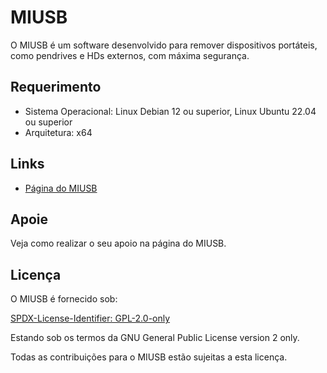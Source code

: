 # MIUSB

O MIUSB é um software desenvolvido para remover dispositivos portáteis, como pendrives e HDs externos, com máxima segurança.

## Requerimento

- Sistema Operacional: Linux Debian 12 ou superior, Linux Ubuntu 22.04 ou superior
- Arquitetura: x64

## Links

- [Página do MIUSB](https://www.mestredainfo.com.br/2024/07/miusb.html)

## Apoie

Veja como realizar o seu apoio na página do MIUSB.

## Licença

O MIUSB é fornecido sob:

[SPDX-License-Identifier: GPL-2.0-only](https://spdx.org/licenses/GPL-2.0-only.html)

Estando sob os termos da GNU General Public License version 2 only.

Todas as contribuições para o MIUSB estão sujeitas a esta licença.
